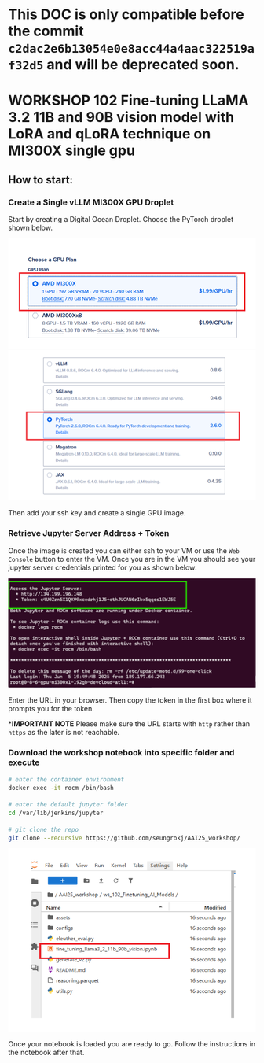 # This DOC is only compatible before the commit `c2dac2e6b13054e0e8acc44a4aac322519af32d5` and will be deprecated soon.
# WORKSHOP 102 Fine-tuning LLaMA 3.2 11B and 90B vision model with LoRA and qLoRA technique on MI300X single gpu


## How to start: 

### Create a Single vLLM MI300X GPU Droplet
Start by creating a Digital Ocean Droplet. Choose the PyTorch droplet shown below.

![droplet](./assets/droplets.png)
![pytorch-droplets](./assets/pytorch-droplets.png)

Then add your ssh key and create a single GPU image.

### Retrieve Jupyter Server Address + Token

Once the image is created you can either ssh to your VM or use the `Web Console` button to enter the VM. Once you are in the VM you should see your jupyter server credentials printed for you as shown below:

![terminal](./assets/workshop_images2.png)

Enter the URL in your browser. Then copy the token in the first box where it prompts you for the token.

***IMPORTANT NOTE** Please make sure the URL starts with `http` rather than `https` as the later is not reachable.


### Download the workshop notebook into specific folder and execute

```bash
# enter the container environment
docker exec -it rocm /bin/bash

# enter the default jupyter folder
cd /var/lib/jenkins/jupyter

# git clone the repo
git clone --recursive https://github.com/seungrokj/AAI25_workshop/

```

![jupyter-outline](./assets/jupyter-outline.png)

Once your notebook is loaded you are ready to go. Follow the instructions in the notebook after that.
